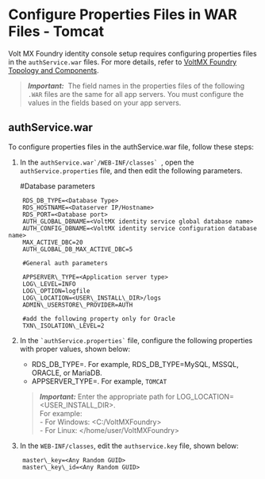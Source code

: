                              

Configure Properties Files in WAR Files - Tomcat
================================================

Volt MX  Foundry identity console setup requires configuring properties files in the `authService.war` files. For more details, refer to [VoltMX Foundry Topology and Components](Foundry_Architecture_and_Components.md).

> **_Important:_**  The field names in the properties files of the following `.WAR` files are the same for all app servers. You must configure the values in the fields based on your app servers.

authService.war
---------------

To configure properties files in the authService.war file, follow these steps:

1.  In the ``authService.war`/WEB-INF/classes` ``, open the `authService.properties` file, and then edit the following parameters.
    
    #Database parameters  
```
    RDS_DB_TYPE=<Database Type>  
    RDS_HOSTNAME=<Dataserver IP/Hostname>  
    RDS_PORT=<Database port>  
    AUTH_GLOBAL_DBNAME=<VoltMX identity service global database name>  
    AUTH_CONFIG_DBNAME=<VoltMX identity service configuration database name>  
    MAX_ACTIVE_DBC=20  
    AUTH_GLOBAL_DB_MAX_ACTIVE_DBC=5  

    #General auth parameters  

    APPSERVER\_TYPE=<Application server type>  
    LOG\_LEVEL=INFO  
    LOG\_OPTION=logfile  
    LOG\_LOCATION=<USER\_INSTALL\_DIR>/logs  
    ADMIN\_USERSTORE\_PROVIDER=AUTH  

    #add the following property only for Oracle  
    TXN\_ISOLATION\_LEVEL=2
```
    
2.  In the `` `authService.properties` `` file, configure the following properties with proper values, shown below:
    
    *   RDS\_DB\_TYPE=<Database Type>. For example, RDS\_DB\_TYPE=MySQL, MSSQL, ORACLE, or MariaDB.
    *   APPSERVER\_TYPE=<Application server type>. For example, `TOMCAT`
    
    > **_Important:_** Enter the appropriate path for LOG\_LOCATION=<USER\_INSTALL\_DIR>.  
    For example:  
    \- For Windows: <C:/VoltMXFoundry>  
    \- For Linux: </home/user/VoltMXFoundry>
    
3.  In the `WEB-INF/classes`, edit the `authservice.key` file, shown below:

```
    master\_key=<Any Random GUID>  
    master\_key\_id=<Any Random GUID>
```
